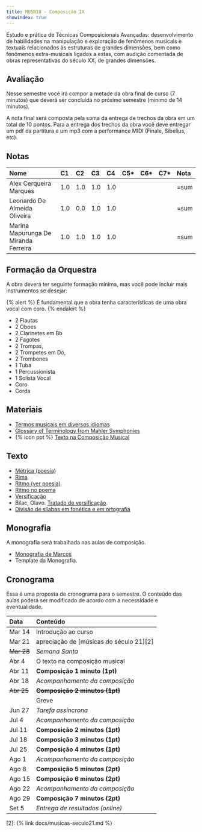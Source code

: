 ```yaml
---
title: MUSB18 - Composição IX
showindex: true
---
```


Estudo e prática de Técnicas Composicionais Avançadas: desenvolvimento de
habilidades na manipulação e exploração de fenômenos musicais e textuais
relacionados às estruturas de grandes dimensões, bem como fenômenos
extra-musicais ligados a estas, com audição comentada de obras representativas
do século XX, de grandes dimensões.


## Avaliação

Nesse semestre você irá compor a metade da obra final de curso (7 minutos) que
deverá ser concluída no próximo semestre (mínimo de 14 minutos).

A nota final será composta pela soma da entrega de trechos da obra em um total
de 10 pontos. Para a entrega dos trechos da obra você deve entregar um pdf da
partitura e um mp3 com a performance MIDI (Finale, Sibelius, etc).

## Notas

| Nome                                 | C1  | C2  | C3  | C4  | C5* | C6* | C7* | Nota |
|:-------------------------------------|:----|:----|:----|:----|:----|:----|:----|:-----|
| Alex Cerqueira Marques               | 1.0 | 1.0 | 1.0 | 1.0 |     |     |     | =sum |
| Leonardo De Almeida Oliveira         | 1.0 | 0.0 | 1.0 | 1.0 |     |     |     | =sum |
| Marina Mapurunga De Miranda Ferreira | 1.0 | 1.0 | 1.0 | 1.0 |     |     |     | =sum |

## Formação da Orquestra

A obra deverá ter seguinte formação mínima, mas você pode incluir mais
instrumentos se desejar:

{% alert %}
É fundamental que a obra tenha características de uma obra vocal com coro.
{% endalert %}

- 2 Flautas
- 2 Oboes
- 2 Clarinetes em Bb
- 2 Fagotes
- 2 Trompas,
- 2 Trompetes em Dó,
- 2 Trombones
- 1 Tuba
- 1 Percussionista
- 1 Solista Vocal
- Coro
- Corda

## Materiais

- [Termos musicais em diversos idiomas](https://web.library.yale.edu/cataloging/music/instname)
- [Glossary of Terminology from Mahler Symphonies](https://www.orchestralibrary.com/reftables/mahler2gloss.html)
- {% icon ppt %} [Texto na Composição Musical](https://docs.pkroger.com/Texto%20na%20Composição%20Musical.pptx)


## Texto

- [Métrica (poesia)](http://pt.wikipedia.org/wiki/Métrica_(poesia))
- [Rima](http://pt.wikipedia.org/wiki/Rima)
- [Ritmo (ver poesia)](http://pt.wikipedia.org/wiki/Ritmo)
- [Ritmo no poema](http://pt.wikipedia.org/wiki/Ritmo_no_poema)
- [Versificação](http://pt.wikipedia.org/wiki/Versificação)
- Bilac, Olavo. [Tratado de versificação](https://digital.bbm.usp.br/handle/bbm/4711).
- [Divisão de sílabas em fonética e em ortografia](http://www.academia.org.br/artigos/divisao-de-silabas-em-fonetica-e-em-ortografia)


## Monografia

A monografia será trabalhada nas aulas de composição.

- [Monografia de Marcos][1]
- Template da Monografia.


## Cronograma

Essa é uma proposta de cronograma para o semestre. O conteúdo das aulas poderá
ser modificado de acordo com a necessidade e eventualidade.


| Data       | Conteúdo                                |
|:-----------|:----------------------------------------|
| Mar 14     | Introdução ao curso                     |
| Mar 21     | apreciação de [músicas do século 21][2] |
| ~~Mar 28~~ | _Semana Santa_                          |
| Abr 4      | O texto na composição musical           |
| Abr 11     | **Composição 1 minuto (1pt)**           |
| Abr 18     | _Acompanhamento da composição_          |
| ~~Abr 25~~ | ~~**Composição 2 minutos (1pt)**~~      |
|            | Greve                                   |
| Jun 27     | _Tarefa assíncrona_                     |
| Jul 4      | _Acompanhamento da composição_          |
| Jul 11     | **Composição 2 minutos (1pt)**          |
| Jul 18     | **Composição 3 minutos (1pt)**          |
| Jul 25     | **Composição 4 minutos (1pt)**          |
| Ago 1      | _Acompanhamento da composição_          |
| Ago 8      | **Composição 5 minutos (2pt)**          |
| Ago 15     | **Composição 6 minutos (2pt)**          |
| Ago 22     | _Acompanhamento da composição_          |
| Ago 29     | **Composição 7 minutos (2pt)**          |
| Set 5      | _Entrega de resultados (online)_        |


[1]: https://nuvem.ufba.br/s/SXPpxVJ1c4iBDcf
[2]: {% link docs/musicas-seculo21.md %}

